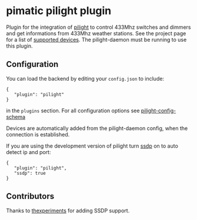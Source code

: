 pimatic pilight plugin
======================

Plugin for the integration of [pilight](https://github.com/pilight/pilight) to control 433Mhz switches 
and dimmers and get informations from 433Mhz weather stations. See the project page for a list of 
[supported devices](http://wiki.pilight.org/doku.php/protocols). The pilight-daemon must be running 
to use this plugin.

Configuration
-------------
You can load the backend by editing your `config.json` to include:

    { 
       "plugin": "pilight"
    }

in the `plugins` section. For all configuration options see 
[pilight-config-schema](pilight-config-schema.html)

Devices are automatically added from the pilight-daemon config, when the connection is established. 

If you are using the development version of pilight turn [ssdp](http://en.wikipedia.org/wiki/Simple_Service_Discovery_Protocol) on to auto detect ip and port:

    { 
       "plugin": "pilight",
       "ssdp": true
    }

Contributors
----------
Thanks to [thexperiments](https://github.com/thexperiments) for adding SSDP support.